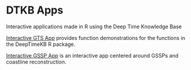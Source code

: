 # DTKB Apps
Interactive applications made in R using the Deep Time Knowledge Base

[Interactive GTS App](./Interactive&#32;GTS&#32;App) provides function demonstrations for the functions in the DeepTimeKB R package.

[Interactive GSSP App](./Interactive&#32;GSSP&#32;App) is an interactive app centered around GSSPs and coastline reconstruction.
